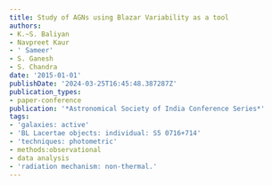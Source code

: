 ```yaml
---
title: Study of AGNs using Blazar Variability as a tool
authors:
- K.~S. Baliyan
- Navpreet Kaur
- ' Sameer'
- S. Ganesh
- S. Chandra
date: '2015-01-01'
publishDate: '2024-03-25T16:45:48.387287Z'
publication_types:
- paper-conference
publication: '*Astronomical Society of India Conference Series*'
tags:
- 'galaxies: active'
- 'BL Lacertae objects: individual: S5 0716+714'
- 'techniques: photometric'
- methods:observational
- data analysis
- 'radiation mechanism: non-thermal.'
---
```

